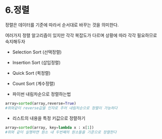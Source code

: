 # 6.정렬
정렬은 데이터를 기준에 따라서 순서대로 바꾸는 것을 의미한다.

여러가지 정렬 알고리즘이 있지만 각각 복잡도가 다르며 상황에 따라 각각 필요하므로 숙지해두자

* Selection Sort (선택정렬)

* Insertion Sort (삽입정렬)

* Quick Sort (퀵정렬)

* Count Sort (계수정렬)

* 파이썬 내림차순으로 정렬하는법
```python
array=sorted(array,reverse=True) 
#위와같이 reverse값을 인자로 주어 내림차순으로 정렬이 가능하다
```

* 리스트의 내용을 특정 키값으로 정렬하기
```python
array=sorted(array, key=lambda x : x[1])
#위와 같이 실행하면 원소 내 두번째의 원소들을 기준으로 정렬한다
